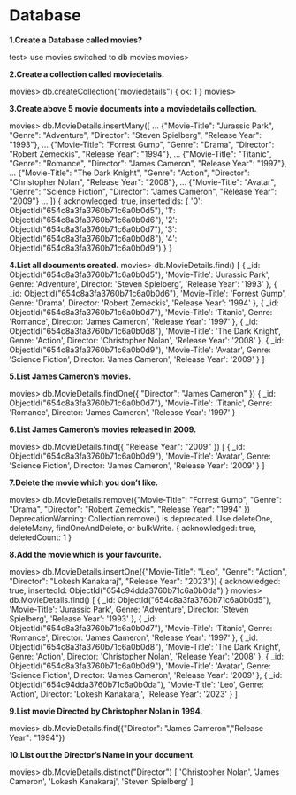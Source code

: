 # Database

**1.Create a Database called movies?**

test> use movies
switched to db movies
movies> 

**2.Create a collection called moviedetails.**

movies> db.createCollection("moviedetails")
{ ok: 1 }
movies> 

**3.Create above 5 movie documents into a moviedetails collection.**

movies> db.MovieDetails.insertMany([
...     {"Movie-Title": "Jurassic Park", "Genre": "Adventure", "Director": "Steven Spielberg", "Release Year": "1993"},
...     {"Movie-Title": "Forrest Gump", "Genre": "Drama", "Director": "Robert Zemeckis", "Release Year": "1994"},
...     {"Movie-Title": "Titanic", "Genre": "Romance", "Director": "James Cameron", "Release Year": "1997"},
...     {"Movie-Title": "The Dark Knight", "Genre": "Action", "Director": "Christopher Nolan", "Release Year": "2008"},
...     {"Movie-Title": "Avatar", "Genre": "Science Fiction", "Director": "James Cameron", "Release Year": "2009"}
... ])
{
  acknowledged: true,
  insertedIds: {
    '0': ObjectId("654c8a3fa3760b71c6a0b0d5"),
    '1': ObjectId("654c8a3fa3760b71c6a0b0d6"),
    '2': ObjectId("654c8a3fa3760b71c6a0b0d7"),
    '3': ObjectId("654c8a3fa3760b71c6a0b0d8"),
    '4': ObjectId("654c8a3fa3760b71c6a0b0d9")
  }
}

**4.List all documents created.**
movies> db.MovieDetails.find()
[
  {
    _id: ObjectId("654c8a3fa3760b71c6a0b0d5"),
    'Movie-Title': 'Jurassic Park',
    Genre: 'Adventure',
    Director: 'Steven Spielberg',
    'Release Year': '1993'
  },
  {
    _id: ObjectId("654c8a3fa3760b71c6a0b0d6"),
    'Movie-Title': 'Forrest Gump',
    Genre: 'Drama',
    Director: 'Robert Zemeckis',
    'Release Year': '1994'
  },
  {
    _id: ObjectId("654c8a3fa3760b71c6a0b0d7"),
    'Movie-Title': 'Titanic',
    Genre: 'Romance',
    Director: 'James Cameron',
    'Release Year': '1997'
  },
  {
    _id: ObjectId("654c8a3fa3760b71c6a0b0d8"),
    'Movie-Title': 'The Dark Knight',
    Genre: 'Action',
    Director: 'Christopher Nolan',
    'Release Year': '2008'
  },
  {
    _id: ObjectId("654c8a3fa3760b71c6a0b0d9"),
    'Movie-Title': 'Avatar',
    Genre: 'Science Fiction',
    Director: 'James Cameron',
    'Release Year': '2009'
  }
]


**5.List James Cameron’s movies.**

movies> db.MovieDetails.findOne({ "Director": "James Cameron" })
{
  _id: ObjectId("654c8a3fa3760b71c6a0b0d7"),
  'Movie-Title': 'Titanic',
  Genre: 'Romance',
  Director: 'James Cameron',
  'Release Year': '1997'
}

**6.List  James Cameron’s movies released in 2009.**

movies> db.MovieDetails.find({ "Release Year": "2009" })
[
  {
    _id: ObjectId("654c8a3fa3760b71c6a0b0d9"),
    'Movie-Title': 'Avatar',
    Genre: 'Science Fiction',
    Director: 'James Cameron',
    'Release Year': '2009'
  }
]

**7.Delete the movie which you don’t like.**

movies> db.MovieDetails.remove({"Movie-Title": "Forrest Gump", "Genre": "Drama", "Director": "Robert Zemeckis", "Release Year": "1994" })
DeprecationWarning: Collection.remove() is deprecated. Use deleteOne, deleteMany, findOneAndDelete, or bulkWrite.
{ acknowledged: true, deletedCount: 1 }

**8.Add the movie which is your favourite.**

movies> db.MovieDetails.insertOne({"Movie-Title": "Leo", "Genre": "Action", "Director": "Lokesh Kanakaraj", "Release Year": "2023"})
{
  acknowledged: true,
  insertedId: ObjectId("654c94dda3760b71c6a0b0da")
}
movies> db.MovieDetails.find()
[
  {
    _id: ObjectId("654c8a3fa3760b71c6a0b0d5"),
    'Movie-Title': 'Jurassic Park',
    Genre: 'Adventure',
    Director: 'Steven Spielberg',
    'Release Year': '1993'
  },
  {
    _id: ObjectId("654c8a3fa3760b71c6a0b0d7"),
    'Movie-Title': 'Titanic',
    Genre: 'Romance',
    Director: 'James Cameron',
    'Release Year': '1997'
  },
  {
    _id: ObjectId("654c8a3fa3760b71c6a0b0d8"),
    'Movie-Title': 'The Dark Knight',
    Genre: 'Action',
    Director: 'Christopher Nolan',
    'Release Year': '2008'
  },
  {
    _id: ObjectId("654c8a3fa3760b71c6a0b0d9"),
    'Movie-Title': 'Avatar',
    Genre: 'Science Fiction',
    Director: 'James Cameron',
    'Release Year': '2009'
  },
  {
    _id: ObjectId("654c94dda3760b71c6a0b0da"),
    'Movie-Title': 'Leo',
    Genre: 'Action',
    Director: 'Lokesh Kanakaraj',
    'Release Year': '2023'
  }
]

**9.List movie Directed  by Christopher Nolan in 1994.**

movies> db.MovieDetails.find({"Director": "James Cameron","Release Year": "1994"})


**10.List out the Director’s Name in your document.**

movies> db.MovieDetails.distinct("Director")
[
  'Christopher Nolan',
  'James Cameron',
  'Lokesh Kanakaraj',
  'Steven Spielberg'
]



